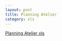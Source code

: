 ```yaml
---
layout: post
title: Planning Atelier
category: xls
---
```

[Planning Atelier xls](https://drive.google.com/file/d/0BwDysqqxb2mwWlBrUFd0MUdqaTA/view)